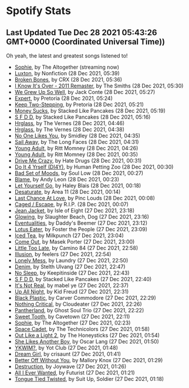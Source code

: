 
# Spotify Stats
## Last Updated Tue Dec 28 2021 05:43:26 GMT+0000 (Coordinated Universal Time))

Oh yeah, the latest and greatest songs listened to!

- [Sophie](https://www.last.fm/music/The+Altogether/_/Sophie), by The Altogether (streaming now)
- [Luxton](https://www.last.fm/music/Nonfiction/_/Luxton), by Nonfiction (28 Dec 2021, 05:39)
- [Broken Bones](https://www.last.fm/music/CRX/_/Broken+Bones), by CRX (28 Dec 2021, 05:36)
- [I Know It's Over - 2011 Remaster](https://www.last.fm/music/The+Smiths/_/I+Know+It%27s+Over+-+2011+Remaster), by The Smiths (28 Dec 2021, 05:30)
- [We Grew Up So Well](https://www.last.fm/music/Jack+Conte/_/We+Grew+Up+So+Well), by Jack Conte (28 Dec 2021, 05:27)
- [Expert](https://www.last.fm/music/Pretoria/_/Expert), by Pretoria (28 Dec 2021, 05:24)
- [Keep Two-Stepping](https://www.last.fm/music/Pretoria/_/Keep+Two-Stepping), by Pretoria (28 Dec 2021, 05:21)
- [Money Sucks](https://www.last.fm/music/Stacked+Like+Pancakes/_/Money+Sucks), by Stacked Like Pancakes (28 Dec 2021, 05:19)
- [S F D D](https://www.last.fm/music/Stacked+Like+Pancakes/_/S+F+D+D), by Stacked Like Pancakes (28 Dec 2021, 05:16)
- [Hrglass](https://www.last.fm/music/The+Vernes/_/Hrglass), by The Vernes (28 Dec 2021, 04:46)
- [Hrglass](https://www.last.fm/music/The+Vernes/_/Hrglass), by The Vernes (28 Dec 2021, 04:38)
- [No One Likes You](https://www.last.fm/music/Smidley/_/No+One+Likes+You), by Smidley (28 Dec 2021, 04:35)
- [Sail Away](https://www.last.fm/music/The+Long+Faces/_/Sail+Away), by The Long Faces (28 Dec 2021, 04:31)
- [Young Adult](https://www.last.fm/music/Ritt+Momney/_/Young+Adult), by Ritt Momney (28 Dec 2021, 04:26)
- [Young Adult](https://www.last.fm/music/Ritt+Momney/_/Young+Adult), by Ritt Momney (28 Dec 2021, 00:35)
- [Drive Me Crazy](https://www.last.fm/music/Hate+Drugs/_/Drive+Me+Crazy), by Hate Drugs (28 Dec 2021, 00:31)
- [Do It 4 Yrself (DI4Y)](https://www.last.fm/music/Human+Petting+Zoo/_/Do+It+4+Yrself+(DI4Y)), by Human Petting Zoo (28 Dec 2021, 00:30)
- [Bad Set of Moods](https://www.last.fm/music/Soul+Low/_/Bad+Set+of+Moods), by Soul Low (28 Dec 2021, 00:27)
- [Blame](https://www.last.fm/music/Andy+Leon/_/Blame), by Andy Leon (28 Dec 2021, 00:23)
- [Let Yourself Go](https://www.last.fm/music/Haley+Blais/_/Let+Yourself+Go), by Haley Blais (28 Dec 2021, 00:18)
- [Desaturate](https://www.last.fm/music/Area+11/_/Desaturate), by Area 11 (28 Dec 2021, 00:14)
- [Last Chance At Love](https://www.last.fm/music/Pinc+Louds/_/Last+Chance+At+Love), by Pinc Louds (28 Dec 2021, 00:08)
- [Caged / Escape](https://www.last.fm/music/R.I.P./_/Caged+%2F+Escape), by R.I.P. (28 Dec 2021, 00:07)
- [Jean Jacket](https://www.last.fm/music/Isle+of+Eight/_/Jean+Jacket), by Isle of Eight (27 Dec 2021, 23:18)
- [Glowing](https://www.last.fm/music/Slaughter+Beach,+Dog/_/Glowing), by Slaughter Beach, Dog (27 Dec 2021, 23:16)
- [Eventualities](https://www.last.fm/music/Daddy%27s+Beemer/_/Eventualities), by Daddy's Beemer (27 Dec 2021, 23:12)
- [Lotus Eater](https://www.last.fm/music/Foster+the+People/_/Lotus+Eater), by Foster the People (27 Dec 2021, 23:09)
- [Iced Tea](https://www.last.fm/music/Milkpunch/_/Iced+Tea), by Milkpunch (27 Dec 2021, 23:04)
- [Come Out](https://www.last.fm/music/Masek+Porter/_/Come+Out), by Masek Porter (27 Dec 2021, 23:00)
- [Little Too Late](https://www.last.fm/music/Camino+84/_/Little+Too+Late), by Camino 84 (27 Dec 2021, 22:58)
- [Illusion](https://www.last.fm/music/feelers/_/Illusion), by feelers (27 Dec 2021, 22:54)
- [Lonely Mess](https://www.last.fm/music/Laundry/_/Lonely+Mess), by Laundry (27 Dec 2021, 22:50)
- [Denim](https://www.last.fm/music/Stelth+Ulvang/_/Denim), by Stelth Ulvang (27 Dec 2021, 22:47)
- [No Sleep](https://www.last.fm/music/Keepitinside/_/No+Sleep), by Keepitinside (27 Dec 2021, 22:43)
- [S F D D](https://www.last.fm/music/Stacked+Like+Pancakes/_/S+F+D+D), by Stacked Like Pancakes (27 Dec 2021, 22:40)
- [It's Not Real](https://www.last.fm/music/mabel+ye/_/It%27s+Not+Real), by mabel ye (27 Dec 2021, 22:37)
- [Up All Night](https://www.last.fm/music/Kid+Freud/_/Up+All+Night), by Kid Freud (27 Dec 2021, 22:31)
- [Black Plastic](https://www.last.fm/music/Carver+Commodore/_/Black+Plastic), by Carver Commodore (27 Dec 2021, 22:29)
- [Nothing Critical](https://www.last.fm/music/Cloudeater/_/Nothing+Critical), by Cloudeater (27 Dec 2021, 22:26)
- [Pantherland](https://www.last.fm/music/Ghost+Soul+Trio/_/Pantherland), by Ghost Soul Trio (27 Dec 2021, 22:22)
- [Sweet Tooth](https://www.last.fm/music/Cavetown/_/Sweet+Tooth), by Cavetown (27 Dec 2021, 22:11)
- [Sophie](https://www.last.fm/music/The+Altogether/_/Sophie), by The Altogether (27 Dec 2021, 02:23)
- [Space Cadet](https://www.last.fm/music/The+Technicolors/_/Space+Cadet), by The Technicolors (27 Dec 2021, 01:58)
- [Out Like a Light 2](https://www.last.fm/music/The+Honeysticks/_/Out+Like+a+Light+2), by The Honeysticks (27 Dec 2021, 01:54)
- [She Likes Another Boy](https://www.last.fm/music/Oscar+Lang/_/She+Likes+Another+Boy), by Oscar Lang (27 Dec 2021, 01:50)
- [YKWIM?](https://www.last.fm/music/Yot+Club/_/YKWIM%3F), by Yot Club (27 Dec 2021, 01:48)
- [Dream Girl](https://www.last.fm/music/crisaunt/_/Dream+Girl), by crisaunt (27 Dec 2021, 01:41)
- [Better Off Without You](https://www.last.fm/music/Mallory+Knox/_/Better+Off+Without+You), by Mallory Knox (27 Dec 2021, 01:29)
- [Destruction](https://www.last.fm/music/Joywave/_/Destruction), by Joywave (27 Dec 2021, 01:26)
- [All I Ever Wanted](https://www.last.fm/music/Futurist/_/All+I+Ever+Wanted), by Futurist (27 Dec 2021, 01:21)
- [Tongue Tied Twisted](https://www.last.fm/music/Suit+Up,+Soldier/_/Tongue+Tied+Twisted), by Suit Up, Soldier (27 Dec 2021, 01:18)
